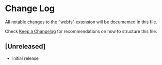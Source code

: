 # Change Log

All notable changes to the "webfs" extension will be documented in this file.

Check [Keep a Changelog](http://keepachangelog.com/) for recommendations on how to structure this file.

## [Unreleased]

- Initial release